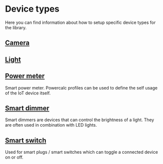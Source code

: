 # Device types

Here you can find information about how to setup specific device types for the library.

## [Camera](camera.md)

## [Light](light.md)

## [Power meter](power-meter.md)

Smart power meter. Powercalc profiles can be used to define the self usage of the IoT device itself.

## [Smart dimmer](smart-dimmer.md)

Smart dimmers are devices that can control the brightness of a light. They are often used in combination with LED lights.

## [Smart switch](smart-switch.md)

Used for smart plugs / smart switches which can toggle a connected device on or off.
